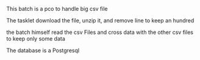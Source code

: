This batch is a pco to handle big csv file 

The tasklet download the file, unzip it, and remove line to keep an hundred

the batch himself read the csv Files and cross data with the other csv files to keep only some data

The database is a Postgresql
